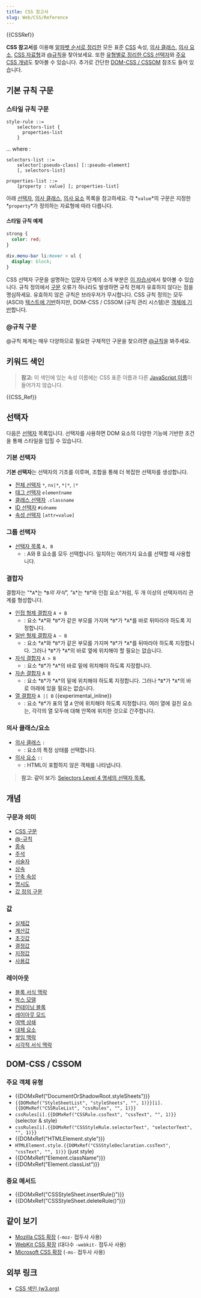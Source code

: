 ```yaml
---
title: CSS 참고서
slug: Web/CSS/Reference
---
```


{{CSSRef}}

**CSS 참고서**를 이용해 [알파벳 순서로 정리한](#키워드_색인) 모든 표준 [CSS](/ko/docs/Web/CSS) 속성, [의사 클래스](/ko/docs/Web/CSS/Pseudo-classes), [의사 요소](/ko/docs/Web/CSS/Pseudo-elements), [CSS 자료형](/ko/docs/Web/CSS/CSS_Types)과 [@규칙](/ko/docs/Web/CSS/At-rule)을 찾아보세요. 또한 [유형별로 정리한 CSS 선택자](#선택자)와 [주요 CSS 개념](#개념)도 찾아볼 수 있습니다. 추가로 간단한 [DOM-CSS / CSSOM](#DOM-CSS_CSSOM) 참조도 들어 있습니다.

## 기본 규칙 구문

### 스타일 규칙 구문

```
style-rule ::=
    selectors-list {
      properties-list
    }
```

... where :

```
selectors-list ::=
    selector[:pseudo-class] [::pseudo-element]
    [, selectors-list]

properties-list ::=
    [property : value] [; properties-list]
```

아래 [선택자](#선택자), [의사 클래스](#의사_클래스), [의사 요소](#의사_요소) 목록을 참고하세요. 각 *`value`*의 구문은 지정한 *`property`*가 정의하는 자료형에 따라 다릅니다.

#### 스타일 규칙 예제

```css
strong {
  color: red;
}

div.menu-bar li:hover > ul {
  display: block;
}
```

CSS 선택자 구문을 설명하는 입문자 단계의 소개 부분은 [이 자습서](/ko/docs/Learn/CSS/Introduction_to_CSS/%EC%84%A0%ED%83%9D%EC%9E%90)에서 찾아볼 수 있습니다. 규칙 정의에서 [구문](/ko/docs/Web/CSS/syntax) 오류가 하나라도 발생하면 규칙 전체가 유효하지 않다는 점을 명심하세요. 유효하지 않은 규칙은 브라우저가 무시합니다. CSS 규칙 정의는 모두 (ASCII) [텍스트에 기반](https://www.w3.org/TR/css-syntax-3/#intro)하지만, DOM-CSS / CSSOM (규칙 관리 시스템)은 [객체에 기반](https://www.w3.org/TR/cssom/#introduction)합니다.

### @규칙 구문

@규칙 체계는 매우 다양하므로 필요한 구체적인 구문을 찾으려면 [@규칙](/ko/docs/Web/CSS/At-rule)을 봐주세요.

## 키워드 색인

> **참고:** 이 색인에 있는 속성 이름에는 CSS 표준 이름과 다른 [JavaScript 이름](/ko/docs/Web/CSS/CSS_Properties_Reference)이 들어가지 않습니다.

{{CSS_Ref}}

## 선택자

다음은 [선택자](/ko/docs/Web/CSS/CSS_Selectors) 목록입니다. 선택자를 사용하면 DOM 요소의 다양한 기능에 기반한 조건을 통해 스타일을 입힐 수 있습니다.

### 기본 선택자

**기본 선택자**는 선택자의 기초를 이루며, 조합을 통해 더 복잡한 선택자를 생성합니다.

- [전체 선택자](/ko/docs/Web/CSS/Universal_selectors) `*`, `ns|*`, `*|*`, `|*`
- [태그 선택자](/ko/docs/Web/CSS/Type_selectors) _`elementname`_
- [클래스 선택자](/ko/docs/Web/CSS/Class_selectors) `.classname`
- [ID 선택자](/ko/docs/Web/CSS/ID_selectors) `#idname`
- [속성 선택자](/ko/docs/Web/CSS/Attribute_selectors) `[attr=value]`

### 그룹 선택자

- [선택자 목록](/ko/docs/Web/CSS/Selector_list) `A, B`
  - : A와 B 요소를 모두 선택합니다. 일치하는 여러가지 요소를 선택할 때 사용합니다.

### 결합자

결합자는 "*`A`*는 *`B`*의 자식", "*`A`*는 *`B`*와 인접 요소"처럼, 두 개 이상의 선택자끼리 관계를 형성합니다.

- [인접 형제 결합자](/ko/docs/Web/CSS/%EC%9D%B8%EC%A0%91_%ED%98%95%EC%A0%9C_%EC%84%A0%ED%83%9D%EC%9E%90) `A + B`
  - : 요소 *`A`*와 *`B`*가 같은 부모를 가지며 *`B`*가 *`A`*를 바로 뒤따라야 하도록 지정합니다.
- [일반 형제 결합자](/ko/docs/Web/CSS/General_sibling_combinator) `A ~ B`
  - : 요소 *`A`*와 *`B`*가 같은 부모를 가지며 *`B`*가 *`A`*를 뒤따라야 하도록 지정합니다. 그러나 *`B`*가 *`A`*의 바로 옆에 위치해야 할 필요는 없습니다.
- [자식 결합자](/ko/docs/Web/CSS/Child_combinator) `A > B`
  - : 요소 *`B`*가 *`A`*의 바로 밑에 위치해야 하도록 지정합니다.
- [자손 결합자](/ko/docs/Web/CSS/Descendant_combinator) `A B`
  - : 요소 *`B`*가 *`A`*의 밑에 위치해야 하도록 지정합니다. 그러나 *`B`*가 *`A`*의 바로 아래에 있을 필요는 없습니다.
- [열 결합자](/ko/docs/Web/CSS/Column_combinator) `A || B` {{experimental_inline}}
  - : 요소 *`B`*가 표의 열 _`A`_ 안에 위치해야 하도록 지정합니다. 여러 열에 걸친 요소는, 각각의 열 모두에 대해 안쪽에 위치한 것으로 간주합니다.

### 의사 클래스/요소

- [의사 클래스](/ko/docs/Web/CSS/Pseudo-classes) `:`
  - : 요소의 특정 상태를 선택합니다.
- [의사 요소](/ko/docs/Web/CSS/Pseudo-elements) `::`
  - : HTML이 포함하지 않은 객체를 나타냅니다.

> **참고:** **같이 보기:** [Selectors Level 4 명세의 선택자 목록.](https://www.w3.org/TR/selectors/#overview)

## 개념

### 구문과 의미

- [CSS 구문](/ko/docs/Web/CSS/Syntax)
- [@-규칙](/ko/docs/Web/CSS/At-rule)
- [종속](/ko/docs/Web/CSS/Cascade)
- [주석](/ko/docs/Web/CSS/Comments)
- [서술자](</ko/docs/Glossary/Descriptor_(CSS)>)
- [상속](/ko/docs/Web/CSS/inheritance)
- [단축 속성](/ko/docs/Web/CSS/Shorthand_properties)
- [명시도](/ko/docs/Web/CSS/Specificity)
- [값 정의 구문](/ko/docs/Web/CSS/Value_definition_syntax)

### 값

- [실제값](/ko/docs/Web/CSS/actual_value)
- [계산값](/ko/docs/Web/CSS/computed_value)
- [초깃값](/ko/docs/Web/CSS/initial_value)
- [결정값](/ko/docs/Web/CSS/resolved_value)
- [지정값](/ko/docs/Web/CSS/specified_value)
- [사용값](/ko/docs/Web/CSS/used_value)

### 레이아웃

- [블록 서식 맥락](/ko/docs/Web/Guide/CSS/Block_formatting_context)
- [박스 모델](/ko/docs/Web/CSS/CSS_Box_Model/Introduction_to_the_CSS_box_model)
- [컨테이닝 블록](/ko/docs/Web/CSS/All_About_The_Containing_Block)
- [레이아웃 모드](/ko/docs/Web/CSS/Layout_mode)
- [여백 상쇄](/ko/docs/Web/CSS/CSS_Box_Model/Mastering_margin_collapsing)
- [대체 요소](/ko/docs/Web/CSS/Replaced_element)
- [쌓임 맥락](/ko/docs/Web/CSS/CSS_Positioning/Understanding_z_index/The_stacking_context)
- [시각적 서식 맥락](/ko/docs/Web/Guide/CSS/Visual_formatting_model)

## DOM-CSS / CSSOM

### 주요 객체 유형

- {{DOMxRef("DocumentOrShadowRoot.styleSheets")}}
- `{{DOMxRef("StyleSheetList", "styleSheets", "", 1)}}[i].{{DOMxRef("CSSRuleList", "cssRules", "", 1)}}`
- `cssRules[i].{{DOMxRef("CSSRule.cssText", "cssText", "", 1)}}` (selector & style)
- `cssRules[i].{{DOMxRef("CSSStyleRule.selectorText", "selectorText", "", 1)}}`
- {{DOMxRef("HTMLElement.style")}}
- `HTMLElement.style.{{DOMxRef("CSSStyleDeclaration.cssText", "cssText", "", 1)}}` (just style)
- {{DOMxRef("Element.className")}}
- {{DOMxRef("Element.classList")}}

### 중요 메서드

- {{DOMxRef("CSSStyleSheet.insertRule()")}}
- {{DOMxRef("CSSStyleSheet.deleteRule()")}}

## 같이 보기

- [Mozilla CSS 확장](/ko/docs/Web/CSS/Mozilla_Extensions) (`-moz-` 접두사 사용)
- [WebKit CSS 확장](/ko/docs/Web/CSS/WebKit_Extensions) (대다수 `-webkit-` 접두사 사용)
- [Microsoft CSS 확장](/ko/docs/Web/CSS/Microsoft_Extensions) (`-ms-` 접두사 사용)

## 외부 링크

- [CSS 색인 (w3.org)](https://www.w3.org/TR/CSS/#indices)
